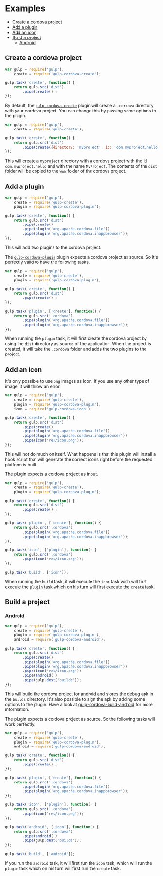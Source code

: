 # Examples

- [Create a cordova project](#create-a-cordova-project)
- [Add a plugin](#add-a-plugin)
- [Add an icon](#add-an-icon)
- [Build a project](#build-a-project)
    - [Android](#android)

## Create a cordova project

```JavaScript
var gulp = require('gulp'),
    create = require('gulp-cordova-create');

gulp.task('create', function() {
    return gulp.src('dist')
        .pipe(create());
});
```

By default, the [`gulp-cordova-create`](https://github.com/SamVerschueren/gulp-cordova-create) plugin will create a `.cordova` directory with your cordova project. You can change this by passing some options to the plugin.

```JavaScript
var gulp = require('gulp'),
    create = require('gulp-create');

gulp.task('create', function() {
    return gulp.src('dist')
        .pipe(create({directory: 'myproject', id: 'com.myproject.hello', name: 'MyProject'}));
});
```

This will create a `myproject` directory with a cordova project with the id `com.myproject.hello` and with the name `MyProject`. The contents of the `dist` folder will be copied to the `www` folder of the cordova project.

## Add a plugin

```JavaScript
var gulp = require('gulp'),
    create = require('gulp-create'),
    plugin = require('gulp-cordova-plugin');

gulp.task('create', function() {
    return gulp.src('dist')
        .pipe(create())
        .pipe(plugin('org.apache.cordova.file'))
        .pipe(plugin('org.apache.cordova.inappbrowser'));
});
```

This will add two plugins to the cordova project.

The [`gulp-cordova-plugin`](https://github.com/SamVerschueren/gulp-cordova-plugin) plugin expects a cordova project as source. So it's perfectly valid to have the following tasks.

```JavaScript
var gulp = require('gulp'),
    create = require('gulp-create'),
    plugin = require('gulp-cordova-plugin');

gulp.task('create', function() {
    return gulp.src('dist')
        .pipe(create());
});

gulp.task('plugin', ['create'], function() {
    return gulp.src('.cordova')
        .pipe(plugin('org.apache.cordova.file'))
        .pipe(plugin('org.apache.cordova.inappbrowser'));
});
```

When running the `plugin` task, it will first create the cordova project by using the `dist` directory as source of the application. When the project is created, it will take the `.cordova` folder and adds the two plugins to the project.

## Add an icon

It's only possible to use `png` images as icon. If you use any other type of image, it will throw an error.

```JavaScript
var gulp = require('gulp'),
    create = require('gulp-create'),
    plugin = require('gulp-cordova-plugin'),
    icon = require('gulp-cordova-icon');

gulp.task('create', function() {
    return gulp.src('dist')
        .pipe(create())
        .pipe(plugin('org.apache.cordova.file'))
        .pipe(plugin('org.apache.cordova.inappbrowser'))
        .pipe(icon('res/icon.png'));
});
```

This will not do much on itself. What happens is that this plugin will install a hook script that will generate the correct
icons right before the requested platform is built.

The plugin expects a cordova project as input.

```JavaScript
var gulp = require('gulp'),
    create = require('gulp-create'),
    plugin = require('gulp-cordova-plugin');

gulp.task('create', function() {
    return gulp.src('dist')
        .pipe(create());
});

gulp.task('plugin', ['create'], function() {
    return gulp.src('.cordova')
        .pipe(plugin('org.apache.cordova.file'))
        .pipe(plugin('org.apache.cordova.inappbrowser'));
});

gulp.task('icon', ['plugin'], function() {
    return gulp.src('.cordova')
        .pipe(icon('res/icon.png'));
});

gulp.task('build', ['icon']);
```

When running the `build` task, it will execute the `icon` task wich will first execute the `plugin` task which on his turn will
first execute the `create` task.

## Build a project

### Android

```JavaScript
var gulp = require('gulp'),
    create = require('gulp-create'),
    plugin = require('gulp-cordova-plugin'),
    android = require('gulp-cordova-android');

gulp.task('create', function() {
    return gulp.src('dist')
        .pipe(create())
        .pipe(plugin('org.apache.cordova.file'))
        .pipe(plugin('org.apache.cordova.inappbrowser'))
        .pipe(icon('res/icon.png'))
        .pipe(android())
        .pipe(gulp.dest('builds'));
});
```

This will build the cordova project for android and stores the debug apk in the `builds` directory. It's also possible to sign the
apk by adding some options to the plugin. Have a look at [gulp-cordova-build-android](https://github.com/SamVerschueren/gulp-cordova-build-android)
for more information.

The plugin expects a cordova project as source. So the following tasks will work perfectly.

```JavaScript
var gulp = require('gulp'),
    create = require('gulp-create'),
    plugin = require('gulp-cordova-plugin'),
    android = require('gulp-cordova-android');

gulp.task('create', function() {
    return gulp.src('dist')
        .pipe(create());
});

gulp.task('plugin', ['create'], function() {
    return gulp.src('.cordova')
        .pipe(plugin('org.apache.cordova.file'))
        .pipe(plugin('org.apache.cordova.inappbrowser'));
});

gulp.task('icon', ['plugin'], function() {
    return gulp.src('.cordova')
        .pipe(icon('res/icon.png'));
});

gulp.task('android', ['icon'], function() {
    return gulp.src('.cordova')
        .pipe(android())
        .pipe(gulp.dest('builds'));
});

gulp.task('build', ['android']);
```

If you run the `android` task, it will first run the `icon` task, which will run the `plugin` task which on his turn will first run the
`create` task.
